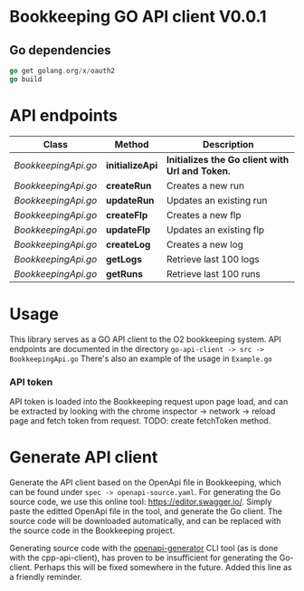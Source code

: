 # Bookkeeping GO API client V0.0.1

## Go dependencies
```go
go get golang.org/x/oauth2
go build
```

# API endpoints
Class | Method  | Description
------------  | ------------- | -------------
*BookkeepingApi.go* | **initializeApi**  | **Initializes the Go client with Url and Token.**  
*BookkeepingApi.go* | **createRun** | Creates a new run
*BookkeepingApi.go* | **updateRun** | Updates an existing run
*BookkeepingApi.go* | **createFlp** | Creates a new flp
*BookkeepingApi.go* | **updateFlp** | Updates an existing flp
*BookkeepingApi.go* | **createLog** | Creates a new log
*BookkeepingApi.go* | **getLogs** | Retrieve last 100 logs
*BookkeepingApi.go* | **getRuns** | Retrieve last 100 runs


# Usage
This library serves as a GO API client to the O2 bookkeeping system. 
API endpoints are documented in the directory ```go-api-client -> src -> 
BookkeepingApi.go```
There's also an example of the usage in `Example.go`

### API token
API token is loaded into the Bookkeeping request upon page load, and can be extracted by looking with the chrome inspector -> network -> reload page and fetch token from request. TODO: create fetchToken method.


# Generate API client
Generate the API client based on the OpenApi file in Bookkeeping, which can be found under ```spec -> openapi-source.yaml```.
For generating the Go source code, we use this online tool: https://editor.swagger.io/.
Simply paste the editted OpenApi file in the tool, and generate the Go client. The source code will be downloaded automatically, and can be replaced with the source code in the Bookkeeping project.

Generating source code with the [openapi-generator](https://github.com/OpenAPITools/openapi-generator) CLI tool (as is done with the cpp-api-client), has proven to be insufficient for generating the Go-client. Perhaps this will be fixed somewhere in the future. Added this line as a friendly reminder.
